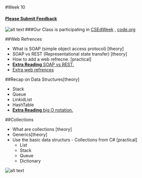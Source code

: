 #Week 10

#### [Please Submit Feedback][2]



![alt text](http://csedweek.org/images/CSEdWeek-bannertmb.png "CSEdWeek")
###Our Class is participating in [CSEdWeek][1] , [code.org][7]





##Web Refrences
- What is SOAP (simple object access protocol) [theory]
- SOAP vs REST (Representational state transfer) [theory]
- How to add a web refrecne. [practical]
- [**Extra Reading** SOAP vs REST.][3]
- [Extra web refrences][4]


##Recap on Data Structures[theory]
- Stack
- Queue
- LinkidList
- HashTable
- [**Extra Reading** big O notation.][5]


##Collections
- What are collections [theory]
- Generics[theory]
- Use the basic data structurs - Collections from C# [practical]
	- List
	- Stack
	- Queue
	- Dictionary


![alt text](https://raw.github.com/TheNightPhoenix/AdvancedProgramming/master/week10/map.png "Class Mind Map")

[1]:http://csedweek.org/promote

[2]:https://docs.google.com/forms/d/1-oPlwu_OfXpBWdaN5_UEjuR3cY6MvtqJj_6AtgvwSWc

[3]:http://blog.smartbear.com/apis/understanding-soap-and-rest-basics/

[4]:http://www.webservicex.net/

[5]:http://rob-bell.net/2009/06/a-beginners-guide-to-big-o-notation/

[7]:http://code.org/